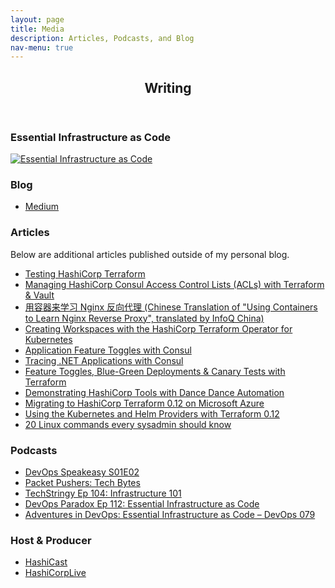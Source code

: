 ```yaml
---
layout: page
title: Media
description: Articles, Podcasts, and Blog
nav-menu: true
---
```


<!-- Main -->
<div id="main" class="alt">
    <!-- One -->
    <section id="one">
        <div class="inner">
            <header class="major">
                <h1>Writing</h1>
            </header>
            <div class="row">
                <div class="inner">
                    <h3>Essential Infrastructure as Code</h3>
                    <a href="https://www.manning.com/books/essential-infrastructure-as-code?utm_source=wang888&utm_medium=affiliate&utm_campaign=book_wang_essential_5_14_21&a_aid=wang888&a_bid=b76312ac">
                    <img src="https://freecontent.manning.com/wp-content/uploads/DOTD_NewMEAP_Wang.png" alt="Essential Infrastructure as Code">
                    </a>
                </div>
            </div>
            <div class="row">
                <div class="inner">
                    <h3>Blog</h3>
                    <ul class="icons">
                        <li><a href="https://medium.com/@joatmon08" target="_blank" class="icon alt fa-medium"><span
                                    class="label">Medium</span></a></li>
                    </ul>
                </div>
            </div>
            <div class="row">
                <div class="inner">
                    <h3>Articles</h3>
                    <p>Below are additional articles published outside of my personal blog.</p>
                    <ul class="unordered">
                        <li><a href="https://www.hashicorp.com/blog/testing-hashicorp-terraform" target="_blank"><span
                                    class="label">Testing HashiCorp Terraform</span></a></li>
                        <li><a href="https://www.hashicorp.com/blog/managing-hashicorp-consul-access-control-lists-with-terraform-and-vault" target="_blank"><span
                                    class="label">Managing HashiCorp Consul Access Control Lists (ACLs) with Terraform & Vault</span></a></li>
                        <li><a href="https://www.infoq.cn/article/QMO4tQKKMspZZ6yG3WeI" target="_blank"><span
                                    class="label">用容器来学习 Nginx 反向代理 (Chinese Translation of "Using Containers to Learn
                                    Nginx Reverse Proxy", translated by InfoQ China)</span></a></li>
                        <li><a href="https://www.hashicorp.com/blog/creating-workspaces-with-the-hashicorp-terraform-operator-for-kubernetes/"
                                target="_blank"><span class="label">Creating Workspaces with the HashiCorp Terraform
                                    Operator for Kubernetes</span></a></li>
                        <li><a href="https://www.hashicorp.com/blog/application-feature-toggles-with-hashicorp-consul/"
                                target="_blank"><span class="label">Application Feature Toggles with Consul</span></a>
                        </li>
                        <li><a href="https://www.hashicorp.com/blog/tracing-dotnet-applications-with-consul-service-mesh"
                                target="_blank"><span class="label">Tracing .NET Applications with Consul</span></a>
                        </li>
                        <li><a href="https://www.hashicorp.com/blog/terraform-feature-toggles-blue-green-deployments-canary-test"
                                target="_blank"><span class="label">Feature Toggles, Blue-Green Deployments & Canary
                                    Tests with Terraform</span></a></li>
                        <li><a href="https://www.hashicorp.com/blog/demonstrating-hashicorp-tools-with-dance-dance-automation/"
                                target="_blank"><span class="label">Demonstrating HashiCorp Tools with Dance Dance
                                    Automation</span></a></li>
                        <li><a href="https://cloudblogs.microsoft.com/opensource/2019/06/25/how-to-migrate-to-hashicorp-terraform-0-12-microsoft-azure/"
                                target="_blank"><span class="label">Migrating to HashiCorp Terraform 0.12 on Microsoft
                                    Azure</span></a></li>
                        <li><a href="https://www.hashicorp.com/blog/using-the-kubernetes-and-helm-providers-with-terraform-0-12/"
                                target="_blank"><span class="label">Using the Kubernetes and Helm Providers with
                                    Terraform 0.12</span></a></li>
                        <li><a href="https://opensource.com/article/17/7/20-sysadmin-commands" target="_blank"><span
                                    class="label">20 Linux commands every sysadmin should know</span></a></li>
                    </ul>
                </div>
            </div>
            <div class="row">
                <div class="inner">
                    <h3>Podcasts</h3>
                    <ul class="unordered">
                        <li><a href="https://devopsspeakeasy.podbean.com/e/devops-speakeasy-podcast-s01e02-rosemary-wang-on-everything-hashicorp/" target="_blank"><span class="label">DevOps Speakeasy S01E02</span></a></li>
                        <li><a href="https://packetpushers.net/podcast/tech-bytes-using-hashicorps-terraform-cloud-for-collaboration-and-governance-sponsored/?doing_wp_cron=1596072923.6274049282073974609375" target="_blank"><span class="label">Packet Pushers: Tech Bytes</span></a></li>
                        <li><a href="https://techstringy.wordpress.com/2019/09/04/infrastructure-as-code-101-rosemary-wang-ep-104/" target="_blank"><span class="label">TechStringy Ep 104: Infrastructure 101</span></a></li>
                        <li><a href="https://www.devopsparadox.com/episodes/essential-infrastructure-as-code-112/" target="_blank"><span class="label">DevOps Paradox Ep 112: Essential Infrastructure as Code</span></a></li>
                        <li><a href="https://devchat.tv/adventures-in-devops/essential-infrastructure-as-code-devops-079/" target="_blank"><span class="label">Adventures in DevOps: Essential Infrastructure as Code – DevOps 079</span></a></li>
                    </ul>
                </div>
            </div>
            <div class="row">
                <div class="inner">
                    <h3>Host & Producer</h3>
                    <ul class="unordered">
                        <li><a href="https://soundcloud.com/hashicast" target="_blank"><span class="label">HashiCast</span></a></li>
                        <li><a href="https://www.twitch.tv/hashicorplive" target="_blank"><span class="label">HashiCorpLive</span></a></li>
                    </ul>
                </div>
            </div>
        </div>
    </section>
</div>
